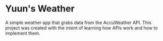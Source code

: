 # Yuun's Weather
A simple weather app that grabs data from the AccuWeather API. This project was created with the intent of learning how APIs work and how to implement them.
